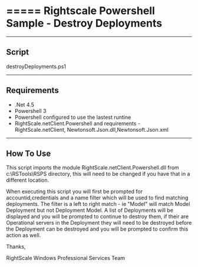 =====
Rightscale Powershell Sample - Destroy Deployments
=====

----
Script
----
destroyDeployments.ps1

----
Requirements
----
- .Net 4.5
- Powershell 3
- Powershell configured to use the lastest runtine
- RightScale.netClient.Powershell and requirements - RightScale.netClient, Newtonsoft.Json.dll,Newtonsoft.Json.xml

-----
 How To Use
-----
This script imports the module RightScale.netClient.Powershell.dll from c:\RSTools\RSPS directory,  this will need to be changed if you have that in a different location.

When executing this script you will first be prompted for accountid,credentials and a name filter which will be used to find matching deployments.  The filter is a left to right match - ie "Model" will match Model Deployment but not Deployment Model.  A list of Deployments will be displayed and you will be prompted to continue to destroy them,  if their are Operational servers in the Deployment they will need to be destroyed before the Deployment can be destroyed and you will be prompted to confirm this action as well.


 Thanks,
 
RightScale Windows Professional Services Team
